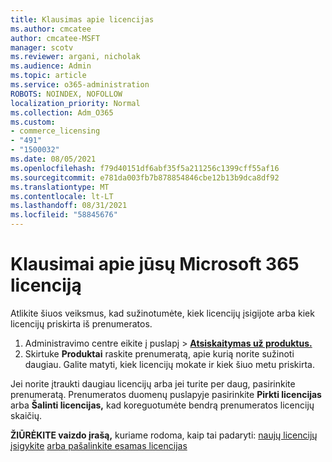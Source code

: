 ```yaml
---
title: Klausimas apie licencijas
ms.author: cmcatee
author: cmcatee-MSFT
manager: scotv
ms.reviewer: argani, nicholak
ms.audience: Admin
ms.topic: article
ms.service: o365-administration
ROBOTS: NOINDEX, NOFOLLOW
localization_priority: Normal
ms.collection: Adm_O365
ms.custom:
- commerce_licensing
- "491"
- "1500032"
ms.date: 08/05/2021
ms.openlocfilehash: f79d40151df6abf35f5a211256c1399cff55af16
ms.sourcegitcommit: e781da003fb7b878854846cbe12b13b9dca8df92
ms.translationtype: MT
ms.contentlocale: lt-LT
ms.lasthandoff: 08/31/2021
ms.locfileid: "58845676"
---
```

# <a name="questions-about-your-microsoft-365-license"></a>Klausimai apie jūsų Microsoft 365 licenciją

Atlikite šiuos veiksmus, kad sužinotumėte, kiek licencijų įsigijote arba kiek licencijų priskirta iš prenumeratos.
  
1. Administravimo centre eikite į  puslapį \> **[Atsiskaitymas už produktus.](https://go.microsoft.com/fwlink/p/?linkid=842054)**
2. Skirtuke **Produktai** raskite prenumeratą, apie kurią norite sužinoti daugiau. Galite matyti, kiek licencijų mokate ir kiek šiuo metu priskirta.

Jei norite įtraukti daugiau licencijų arba jei turite per daug, pasirinkite prenumeratą. Prenumeratos duomenų puslapyje pasirinkite **Pirkti licencijas** arba **Šalinti licencijas,** kad koreguotumėte bendrą prenumeratos licencijų skaičių.

**ŽIŪRĖKITE vaizdo įrašą,** kuriame rodoma, kaip tai padaryti: [naujų licencijų įsigykite](https://go.microsoft.com/fwlink/p/?linkid=2154857) [arba pašalinkite esamas licencijas](https://go.microsoft.com/fwlink/p/?linkid=2154938)
